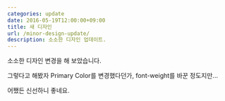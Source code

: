 ```yaml
---
categories: update
date: 2016-05-19T12:00:00+09:00
title: 새 디자인
url: /minor-design-update/
description: 소소한 디자인 업데이트.
---
```


소소한 디자인 변경을 해 보았습니다.

그렇다고 해봤자 Primary Color를 변경했다던가, font-weight를 바꾼 정도지만...

어쨌든 신선하니 좋네요.
